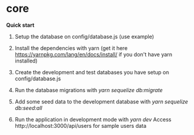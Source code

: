 # core

**Quick start**

1. Setup the database on config/database.js (use example)

2. Install the dependencies with yarn (get it here https://yarnpkg.com/lang/en/docs/install/ if you don't have yarn installed)
3. Create the development and test databases you have setup on config/database.js
4. Run the database migrations with *yarn sequelize db:migrate*
5. Add some seed data to the development database with *yarn sequelize db:seed:all*
6. Run the application in development mode with *yarn dev*
Access http://localhost:3000/api/users for sample users data

